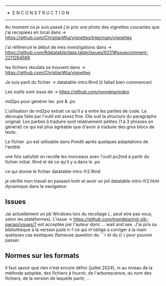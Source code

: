 ----
* E N   C O N S T R U C T I O N  
----
Au moment où je suis passé j'ai pris une photo des vignettes courantes que j'ai recopiées en local dans -> https://github.com/ChristianWia/vignettes/tree/main/vignettes

j'ai référencé le début de mes investigations dans -> https://github.com/Rdatatable/data.table/issues/6221#issuecomment-2211264589


les fichiers résulats se trouvent dans -> https://github.com/ChristianWia/vignettes

Je suis parti du fichier -> datatable-intro.Rmd (il fallait bien commencer)

Les outils sont issus de -> https://github.com/mondeja/mdpo

md2po  pour générer les .pot & .po

L'utilisation de md2po extrait ce qu'il y a entre les parties de code. La découpe faite par l'outil est assez fine. Elle suit la structure du paragraphe original. Les parties à traduire sont relativement petites (1 à 3 phrases en général) ce qui est plus agréable que d'avoir à traduire des gros blocs de texte. 

Le fichier .po est utilisable dans Poedit après quelques adaptations de l'entête

une fois satisfait on recolle les morceaux avec l'outil   po2md
à partir du fichier initial .Rmd et de ce qu'il y a dans le .po

ce qui donne le fichier  datatable-intro-fr2.Rmd

je vérifie mon travail en passant knitr et avoir un joli datatable-intro-fr2.html
dynamique dans le navigateur.

## Issues

Jai actuellement un pb Windows lors du recollage (.. peut etre pas vous, selon les plateformes). L'issue -> https://github.com/mondeja/md-ulb-pwrap/issues/7  est acceptée par l'auteur donc ... wait and see. J'ai pris sa bibliothèque à la version juste n-1 ce qui m'oblige a corriger à la main quelques cas exotiques (fameuse question du ```r et du {r ) pour pouvoir passer. 

## Normes sur les formats

Il faut savoir que rien n'est encore défini (juillet 2024), ni au niveau de la méthode adoptée, des fichiers à fournir, de l'arborescence, du nom des fichiers, de la version de laquelle partir, ...
